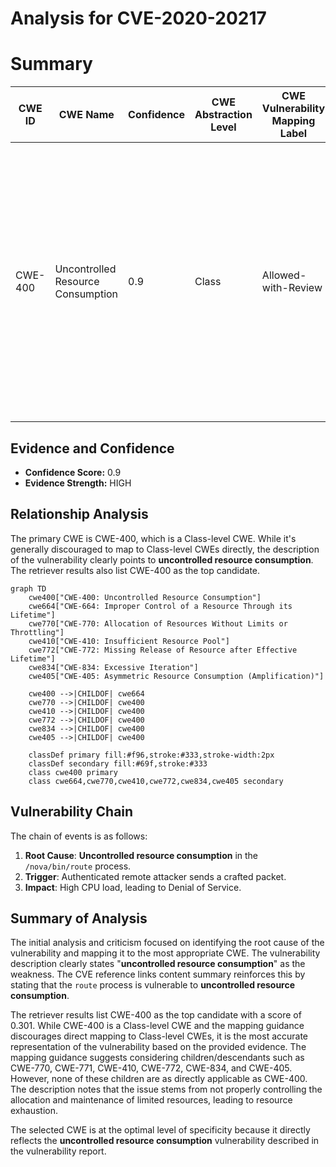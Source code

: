 # Analysis for CVE-2020-20217

# Summary
| CWE ID | CWE Name | Confidence | CWE Abstraction Level | CWE Vulnerability Mapping Label | CWE-Vulnerability Mapping Notes |
|---|---|---|---|---|---|
| CWE-400 | Uncontrolled Resource Consumption | 0.9 | Class | Allowed-with-Review | The product does not properly control the allocation and maintenance of a limited resource, thereby enabling an actor to influence the amount of resources consumed, eventually leading to the exhaustion of available resources. |

## Evidence and Confidence

*   **Confidence Score:** 0.9
*   **Evidence Strength:** HIGH

## Relationship Analysis
The primary CWE is CWE-400, which is a Class-level CWE. While it's generally discouraged to map to Class-level CWEs directly, the description of the vulnerability clearly points to **uncontrolled resource consumption**. The retriever results also list CWE-400 as the top candidate.

```mermaid
graph TD
    cwe400["CWE-400: Uncontrolled Resource Consumption"]
    cwe664["CWE-664: Improper Control of a Resource Through its Lifetime"]
    cwe770["CWE-770: Allocation of Resources Without Limits or Throttling"]
    cwe410["CWE-410: Insufficient Resource Pool"]
    cwe772["CWE-772: Missing Release of Resource after Effective Lifetime"]
    cwe834["CWE-834: Excessive Iteration"]
    cwe405["CWE-405: Asymmetric Resource Consumption (Amplification)"]

    cwe400 -->|CHILDOF| cwe664
    cwe770 -->|CHILDOF| cwe400
    cwe410 -->|CHILDOF| cwe400
    cwe772 -->|CHILDOF| cwe400
    cwe834 -->|CHILDOF| cwe400
    cwe405 -->|CHILDOF| cwe400

    classDef primary fill:#f96,stroke:#333,stroke-width:2px
    classDef secondary fill:#69f,stroke:#333
    class cwe400 primary
    class cwe664,cwe770,cwe410,cwe772,cwe834,cwe405 secondary
```

## Vulnerability Chain
The chain of events is as follows:
1.  **Root Cause**: **Uncontrolled resource consumption** in the `/nova/bin/route` process.
2.  **Trigger**: Authenticated remote attacker sends a crafted packet.
3.  **Impact**: High CPU load, leading to Denial of Service.

## Summary of Analysis
The initial analysis and criticism focused on identifying the root cause of the vulnerability and mapping it to the most appropriate CWE. The vulnerability description clearly states "**uncontrolled resource consumption**" as the weakness. The CVE reference links content summary reinforces this by stating that the `route` process is vulnerable to **uncontrolled resource consumption**.

The retriever results list CWE-400 as the top candidate with a score of 0.301. While CWE-400 is a Class-level CWE and the mapping guidance discourages direct mapping to Class-level CWEs, it is the most accurate representation of the vulnerability based on the provided evidence. The mapping guidance suggests considering children/descendants such as CWE-770, CWE-771, CWE-410, CWE-772, CWE-834, and CWE-405. However, none of these children are as directly applicable as CWE-400. The description notes that the issue stems from not properly controlling the allocation and maintenance of limited resources, leading to resource exhaustion.

The selected CWE is at the optimal level of specificity because it directly reflects the **uncontrolled resource consumption** vulnerability described in the vulnerability report.